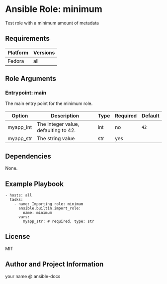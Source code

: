 <!-- BEGIN_ANSIBLE_DOCS -->
# Ansible Role: minimum
Test role with a minimum amount of metadata


## Requirements

| Platform | Versions |
| -------- | -------- |
| Fedora | all |

## Role Arguments


### Entrypoint: main

The main entry point for the minimum role.

|Option|Description|Type|Required|Default|
|---|---|---|---|---|
| myapp_int | The integer value, defaulting to 42. | int | no | `42` |
| myapp_str | The string value | str | yes |  |



## Dependencies
None.

## Example Playbook

```
- hosts: all
  tasks:
    - name: Importing role: minimum
      ansible.builtin.import_role:
        name: minimum
      vars:
        myapp_str: # required, type: str
```

## License

MIT

## Author and Project Information
your name @ ansible-docs

<!-- END_ANSIBLE_DOCS -->
